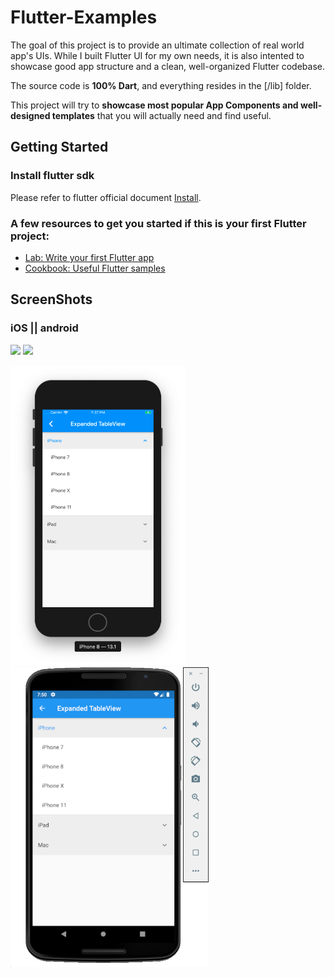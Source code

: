 # Flutter-Examples

The goal of this project is to provide an ultimate collection of real world app's UIs. While I built Flutter UI for my own needs, it is also intented to showcase good app structure and a clean, well-organized Flutter codebase.

The source code is **100% Dart**, and everything resides in the [/lib] folder.

This project will try to **showcase most popular App Components and well-designed templates** that you will actually need and find useful.

## Getting Started

### Install flutter sdk

Please refer to flutter official document [Install](https://flutter.dev/docs/get-started/install).

### A few resources to get you started if this is your first Flutter project:

- [Lab: Write your first Flutter app](https://flutter.io/docs/get-started/codelab)
- [Cookbook: Useful Flutter samples](https://flutter.io/docs/cookbook)


## ScreenShots

### iOS  ||  android

<img height="480px" src="https://github.com/jayjayesh/Git-Flutter-Examples/tree/master/screenshots/left_menu_ios.png">    <img height="480px" src="https://github.com/jayjayesh/Git-Flutter-Examples/tree/master/screenshots/left_menu_android.png">


<img height="480px" src="screenshots/listview_expandable_ios.png">    <img height="480px" src="screenshots/listview_expandable_android.png">
